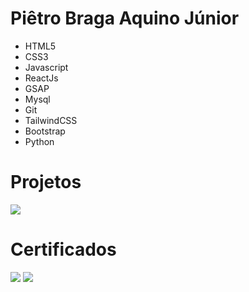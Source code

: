 # Piêtro Braga Aquino Júnior

- HTML5
- CSS3
- Javascript
- ReactJs
- GSAP
- Mysql
- Git
- TailwindCSS
- Bootstrap
- Python

# Projetos

<img src="https://user-images.githubusercontent.com/85259321/178920494-076a1b99-7e1f-4feb-873b-4a287fc31498.gif" />

# Certificados

<img src="https://user-images.githubusercontent.com/85259321/179030066-dd09a757-f8cb-4703-9996-e8ffc418020f.jpg" />
<img src="https://user-images.githubusercontent.com/85259321/179030084-625fdaa0-8b0b-4cd6-892d-f78ddbffbbbc.jpg" />
